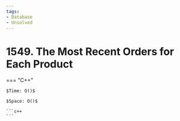 ```yaml
---
tags:
- Database
- Unsolved
---
```



# 1549. The Most Recent Orders for Each Product

=== "C++"

    $Time: O()$

    $Space: O()$

    ```c++
    ```